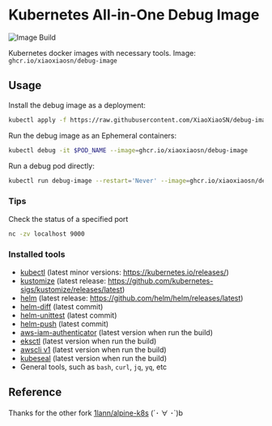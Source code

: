 # Kubernetes All-in-One Debug Image
![Image Build](https://github.com/xiaoxiaosn/debug-image/actions/workflows/build.yaml/badge.svg)

Kubernetes docker images with necessary tools.
Image: `ghcr.io/xiaoxiaosn/debug-image`

## Usage

Install the debug image as a deployment:

```bash
kubectl apply -f https://raw.githubusercontent.com/XiaoXiaoSN/debug-image/main/deployment.yaml
```

Run the debug image as an Ephemeral containers:

```bash
kubectl debug -it $POD_NAME --image=ghcr.io/xiaoxiaosn/debug-image
```

Run a debug pod directly:
```bash
kubectl run debug-image --restart='Never' --image=ghcr.io/xiaoxiaosn/debug-image --command -- sleep infinity
```

### Tips

Check the status of a specified port

```bash
nc -zv localhost 9000
```

### Installed tools

- [kubectl](https://kubernetes.io/docs/tasks/tools/install-kubectl/) (latest minor versions: https://kubernetes.io/releases/)
- [kustomize](https://github.com/kubernetes-sigs/kustomize) (latest release: https://github.com/kubernetes-sigs/kustomize/releases/latest)
- [helm](https://github.com/helm/helm) (latest release: https://github.com/helm/helm/releases/latest)
- [helm-diff](https://github.com/databus23/helm-diff) (latest commit)
- [helm-unittest](https://github.com/helm-unittest/helm-unittest) (latest commit)
- [helm-push](https://github.com/chartmuseum/helm-push) (latest commit)
- [aws-iam-authenticator](https://github.com/kubernetes-sigs/aws-iam-authenticator) (latest version when run the build)
- [eksctl](https://github.com/weaveworks/eksctl) (latest version when run the build)
- [awscli v1](https://github.com/aws/aws-cli) (latest version when run the build)
- [kubeseal](https://github.com/bitnami-labs/sealed-secrets) (latest version when run the build)
- General tools, such as `bash`, `curl`, `jq`, `yq`, etc

## Reference

Thanks for the other fork [1lann/alpine-k8s](https://github.com/1lann/alpine-k8s) (´･ ∀ ･`)b
